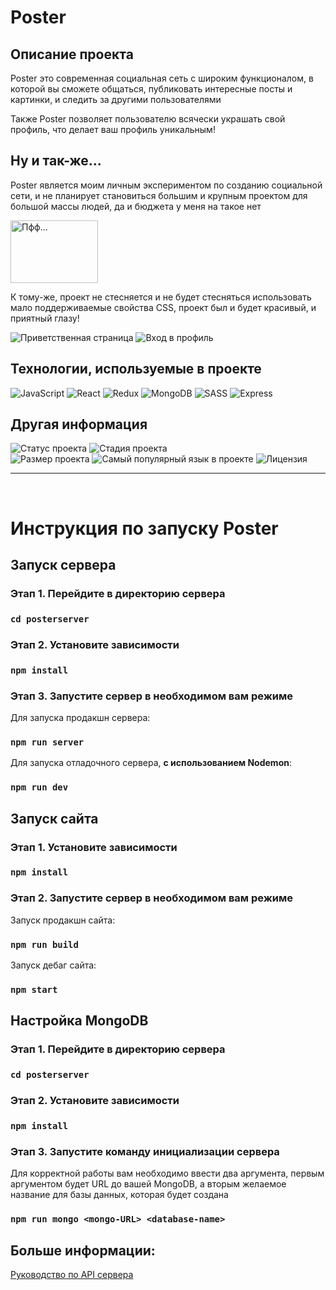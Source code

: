 # Poster 

## Описание проекта

Poster это современная социальная сеть с широким функционалом, в которой вы сможете общаться, публиковать интересные посты и картинки, и следить за другими пользователями

Также Poster позволяет пользователю всячески украшать свой профиль, что делает ваш профиль уникальным!

## Ну и так-же...

Poster является моим личным экспериментом по созданию социальной сети, и не планирует становиться большим и крупным проектом для большой массы людей, да и бюджета у меня на такое нет

<img src="https://i.ibb.co/4f0stv2/1629263052384.png" width="140" height="100" alt="Пфф..."/>

К тому-же, проект не стесняется и не будет стесняться использовать мало поддерживаемые свойства CSS, проект был и будет красивый, и приятный глазу! 

<img src="https://s8.gifyu.com/images/animDemo1.gif" alt="Приветственная страница" />
<img src="https://s8.gifyu.com/images/animDemo2.gif" alt="Вход в профиль" />

## Технологии, используемые в проекте

<img alt="JavaScript" src="https://img.shields.io/badge/-JavaScript-f9e64a?style=flat-square&logo=javascript&logoColor=black" />
<img alt="React" src="https://img.shields.io/badge/-React-45b8d8?style=flat-square&logo=react&logoColor=white" />
<img alt="Redux" src="https://img.shields.io/badge/-Redux-764abc?style=flat-square&logo=redux&logoColor=white" />
<img alt="MongoDB" src="https://img.shields.io/badge/-MongoDB-4fa94b?style=flat-square&logo=MongoDB&logoColor=white" />
<img alt="SASS" src="https://img.shields.io/badge/-Sass-c5568c?style=flat-square&logo=SASS&logoColor=white" />
<img alt="Express" src="https://img.shields.io/badge/-Express-f9f9f9?style=flat-square&logo=Express&logoColor=black" />

## Другая информация

<img alt="Статус проекта" src="https://img.shields.io/static/v1?label=Статус проекта&message=Активен&style=flat-square&color=00AA0D" />
<img alt="Стадия проекта" src="https://img.shields.io/static/v1?label=Стадия проекта&message=ALPHA&style=flat-square&color=8B8B8B" />
<br>
<img alt="Размер проекта" src="https://img.shields.io/github/repo-size/ShizzaHo/Poster?style=flat-square" />
<img alt="Самый популярный язык в проекте" src="https://img.shields.io/github/languages/top/ShizzaHo/Poster" />
<img alt="Лицензия" src="https://img.shields.io/github/license/ShizzaHo/Poster?style=flat-square" />

<hr>
<br>

# Инструкция по запуску Poster 
## Запуск сервера

### Этап 1. Перейдите в директорию сервера
### `cd posterserver`

### Этап 2. Установите зависимости
### `npm install`

### Этап 3. Запустите сервер в необходимом вам режиме
Для запуска продакшн сервера:
### `npm run server`
Для запуска отладочного сервера, __с использованием Nodemon__:
### `npm run dev`

## Запуск сайта

### Этап 1. Установите зависимости
### `npm install`

### Этап 2. Запустите сервер в необходимом вам режиме
Запуск продакшн сайта:
### `npm run build`
Запуск дебаг сайта:
### `npm start`

## Настройка MongoDB

### Этап 1. Перейдите в директорию сервера
### `cd posterserver`

### Этап 2. Установите зависимости

### `npm install`

### Этап 3. Запустите команду инициализации сервера

Для корректной работы вам необходимо ввести два аргумента, первым аргументом будет URL до вашей MongoDB, а вторым желаемое название для базы данных, которая будет создана
### `npm run mongo <mongo-URL> <database-name>`

## Больше информации:

[Руководство по API сервера](https://github.com/ShizzaHo/Poster/blob/main/posterServer/readme_api.md)
